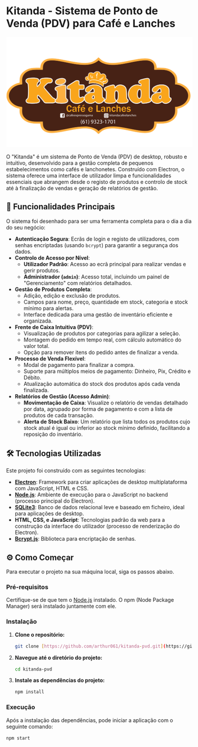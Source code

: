 # Kitanda - Sistema de Ponto de Venda (PDV) para Café e Lanches

![Logotipo da Kitanda](assets/logo.png)

O "Kitanda" é um sistema de Ponto de Venda (PDV) de desktop, robusto e intuitivo, desenvolvido para a gestão completa de pequenos estabelecimentos como cafés e lanchonetes. Construído com Electron, o sistema oferece uma interface de utilizador limpa e funcionalidades essenciais que abrangem desde o registo de produtos e controlo de stock até à finalização de vendas e geração de relatórios de gestão.

## 🚀 Funcionalidades Principais

O sistema foi desenhado para ser uma ferramenta completa para o dia a dia do seu negócio:

* **Autenticação Segura**: Ecrãs de login e registo de utilizadores, com senhas encriptadas (usando `bcrypt`) para garantir a segurança dos dados.
* **Controlo de Acesso por Nível**:
    * **Utilizador Padrão**: Acesso ao ecrã principal para realizar vendas e gerir produtos.
    * **Administrador (`admin`)**: Acesso total, incluindo um painel de "Gerenciamento" com relatórios detalhados.
* **Gestão de Produtos Completa**:
    * Adição, edição e exclusão de produtos.
    * Campos para nome, preço, quantidade em stock, categoria e stock mínimo para alertas.
    * Interface dedicada para uma gestão de inventário eficiente e organizada.
* **Frente de Caixa Intuitiva (PDV)**:
    * Visualização de produtos por categorias para agilizar a seleção.
    * Montagem do pedido em tempo real, com cálculo automático do valor total.
    * Opção para remover itens do pedido antes de finalizar a venda.
* **Processo de Venda Flexível**:
    * Modal de pagamento para finalizar a compra.
    * Suporte para múltiplos meios de pagamento: Dinheiro, Pix, Crédito e Débito.
    * Atualização automática do stock dos produtos após cada venda finalizada.
* **Relatórios de Gestão (Acesso Admin)**:
    * **Movimentação de Caixa**: Visualize o relatório de vendas detalhado por data, agrupado por forma de pagamento e com a lista de produtos de cada transação.
    * **Alerta de Stock Baixo**: Um relatório que lista todos os produtos cujo stock atual é igual ou inferior ao stock mínimo definido, facilitando a reposição do inventário.

## 🛠️ Tecnologias Utilizadas

Este projeto foi construído com as seguintes tecnologias:

* **[Electron](https://www.electronjs.org/)**: Framework para criar aplicações de desktop multiplataforma com JavaScript, HTML e CSS.
* **[Node.js](https://nodejs.org/)**: Ambiente de execução para o JavaScript no backend (processo principal do Electron).
* **[SQLite3](https://www.sqlite.org/index.html)**: Banco de dados relacional leve e baseado em ficheiro, ideal para aplicações de desktop.
* **HTML, CSS, e JavaScript**: Tecnologias padrão da web para a construção da interface do utilizador (processo de renderização do Electron).
* **[Bcrypt.js](https://github.com/kelektiv/node.bcrypt.js)**: Biblioteca para encriptação de senhas.

## ⚙️ Como Começar

Para executar o projeto na sua máquina local, siga os passos abaixo.

### Pré-requisitos

Certifique-se de que tem o [Node.js](https://nodejs.org/) instalado. O npm (Node Package Manager) será instalado juntamente com ele.

### Instalação

1.  **Clone o repositório:**
    ```bash
    git clone [https://github.com/arthur061/kitanda-pvd.git](https://github.com/arthur061/kitanda-pvd.git)
    ```
2.  **Navegue até o diretório do projeto:**
    ```bash
    cd kitanda-pvd
    ```
3.  **Instale as dependências do projeto:**
    ```bash
    npm install
    ```

### Execução

Após a instalação das dependências, pode iniciar a aplicação com o seguinte comando:

```bash
npm start